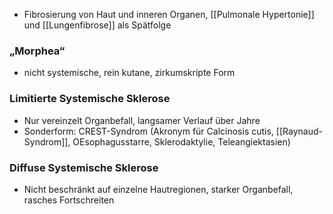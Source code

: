 - Fibrosierung von Haut und inneren Organen, [[Pulmonale Hypertonie]] und [[Lungenfibrose]] als Spätfolge 
### „Morphea“
- nicht systemische, rein kutane, zirkumskripte Form 
### Limitierte Systemische Sklerose
- Nur vereinzelt Organbefall, langsamer Verlauf über Jahre
- Sonderform: CREST-Syndrom (Akronym für Calcinosis cutis, [[Raynaud-Syndrom]], OEsophagusstarre, Sklerodaktylie, Teleangiektasien) 
### Diffuse Systemische Sklerose
- Nicht beschränkt auf einzelne Hautregionen, starker Organbefall, rasches Fortschreiten 